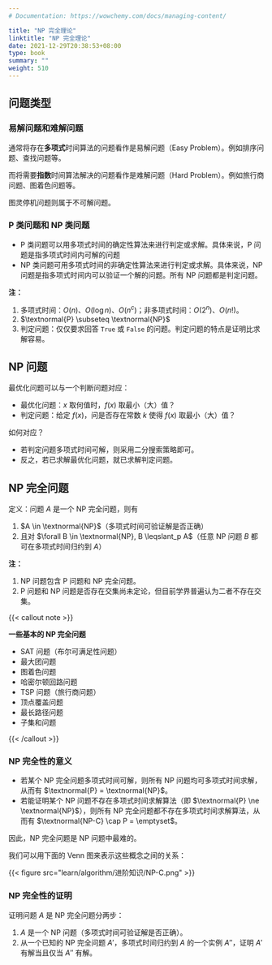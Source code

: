 ```yaml
---
# Documentation: https://wowchemy.com/docs/managing-content/

title: "NP 完全理论"
linktitle: "NP 完全理论"
date: 2021-12-29T20:38:53+08:00
type: book
summary: ""
weight: 510
---
```


<!--more-->

## 问题类型

### 易解问题和难解问题

通常将存在**多项式**时间算法的问题看作是易解问题（Easy Problem）。例如排序问题、查找问题等。

而将需要**指数**时间算法解决的问题看作是难解问题（Hard Problem）。例如旅行商问题、图着色问题等。

图灵停机问题则属于不可解问题。

### P 类问题和 NP 类问题

- P 类问题可以用多项式时间的确定性算法来进行判定或求解。具体来说，P 问题是指多项式时间内可解的问题
- NP 类问题可用多项式时间的非确定性算法来进行判定或求解。具体来说，NP 问题是指多项式时间内可以验证一个解的问题。所有 NP 问题都是判定问题。

**注：**

1. 多项式时间：$O(n)$、$O(\log n)$、$O(n^c)$；非多项式时间：$O(2^n)$、$O(n!)$。
2. $\textnormal{P} \subseteq \textnormal{NP}$
3. 判定问题：仅仅要求回答 `True` 或 `False` 的问题。判定问题的特点是证明比求解容易。

## NP 问题

最优化问题可以与一个判断问题对应：

- 最优化问题：$x$ 取何值时，$f(x)$ 取最小（大）值？
- 判定问题：给定 $f(x)$，问是否存在常数 $k$ 使得 $f(x)$ 取最小（大）值？

如何对应？

- 若判定问题多项式时间可解，则采用二分搜索策略即可。
- 反之，若已求解最优化问题，就已求解判定问题。

## NP 完全问题

定义：问题 $A$ 是一个 NP 完全问题，则有

1. $A \in \textnormal{NP}$（多项式时间可验证解是否正确）
2. 且对 $\forall B \in \textnormal{NP}, B \leqslant_p A$（任意 NP 问题 $B$ 都可在多项式时间归约到 $A$）

**注：**

1. NP 问题包含 P 问题和 NP 完全问题。
2. P 问题和 NP 问题是否存在交集尚未定论，但目前学界普遍认为二者不存在交集。

{{< callout note >}}

**一些基本的 NP 完全问题**

- SAT 问题（布尔可满足性问题）
- 最大团问题
- 图着色问题
- 哈密尔顿回路问题
- TSP 问题（旅行商问题）
- 顶点覆盖问题
- 最长路径问题
- 子集和问题

{{< /callout >}}

### NP 完全性的意义

- 若某个 NP 完全问题多项式时间可解，则所有 NP 问题均可多项式时间求解，从而有 $\textnormal{P} = \textnormal{NP}$。
- 若能证明某个 NP 问题不存在多项式时间求解算法（即 $\textnormal{P} \ne \textnormal{NP}$），则所有 NP 完全问题都不存在多项式时间求解算法，从而有 $\textnormal{NP-C} \cap P = \emptyset$。

因此，NP 完全问题是 NP 问题中最难的。

我们可以用下面的 Venn 图来表示这些概念之间的关系：

{{< figure src="learn/algorithm/进阶知识/NP-C.png" >}}

### NP 完全性的证明

证明问题 $A$ 是 NP 完全问题分两步：

1. $A$ 是一个 NP 问题（多项式时间可验证解是否正确）。
2. 从一个已知的 NP 完全问题 $A'$，多项式时间归约到 $A$ 的一个实例 $A''$，证明 $A'$ 有解当且仅当 $A''$ 有解。